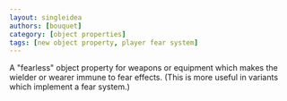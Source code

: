 ```yaml
---
layout: singleidea
authors: [bouquet]
category: [object properties]
tags: [new object property, player fear system]
---
```

A "fearless" object property for weapons or equipment which makes the wielder
or wearer immune to fear effects. (This is more useful in variants which
implement a fear system.)
